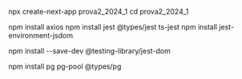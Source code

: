  
 npx create-next-app prova2_2024_1
 cd prova2_2024_1


 npm install axios
 npm install jest @types/jest ts-jest
 npm install jest-environment-jsdom
 
 npm install --save-dev @testing-library/jest-dom

 npm install pg pg-pool  @types/pg
